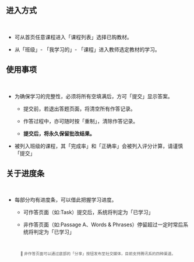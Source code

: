 
## 进入方式
</br>

- 可从首页任意课程进入「课程列表」选择已购教材。

- 从「班级」- 「我学习的」- 「课程」进入教师选定教材的学习。

## 使用事项
</br>

- 为确保学习的完整性，必须将所有空填满后，方可「提交」显示答案。

    - 提交前，若退出答题页面，将清空所有作答记录。

    - 作答过程中，亦可随时按「重制」，清除作答记录。
    
    -  **提交后，将永久保留批改结果。**
	
- 被列入班级的课程，其「完成率」和「正确率」会被列入评分计算，请谨慎「提交」


## 关于进度条
</br>

- 每部分均有进度条，可以借此把握学习进度。
    
    - 可作答页面（如:Task）提交后，系统将判定为「已学习」
    
    - 非作答页面（如:Passage A、Words & Phrases）停留超过一定时常后系统将判定为「已学习」

</br>

<p align="center" style="font-size:8pt;color:#595959;">🔗 非作答页面可以通过底部的「分享」按钮发布至社交媒体，目前支持腾讯系的四种渠道。</p>